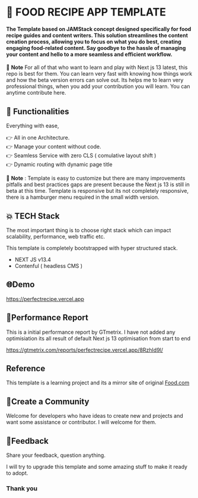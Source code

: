 # 🍴 FOOD RECIPE APP TEMPLATE 

#### The Template based on JAMStack concept designed specifically for food    recipe guides and content writers. This solution streamlines the content creation process, allowing you to focus on what you do best, creating engaging food-related content. Say goodbye to the hassle of managing your content and hello to a more seamless and efficient workflow.

📜 **Note** For all of that who want to learn and play with Next js 13 latest, this repo is best for them. You can learn very fast with knowing how things work and how the beta version errors can solve out. Its helps me to learn very professional things, when you add your contribution you will learn. You can anytime contribute here.

## 💯 Functionalities 

Everything with ease,

 👉 All in one Architecture.  
 👉 Manage your content without code.  
 👉 Seamless Service with zero CLS ( comulative layout shift )  
 👉 Dynamic routing with dynamic page title


📜 **Note** : Template is easy to customize but there are many improvements pitfalls and best practices gaps are present because the Next js 13 is still in beta at this time. Template is responsive but its not completely responsive, there is a hamburger menu required in the small width version.


## 💥 TECH Stack

The most important thing is to choose right stack which can impact scalability, performance, web traffic etc.

This template is completely bootstrapped with hyper structured stack.

- NEXT JS v13.4
- Contenful ( headless CMS )


##  🌐Demo 

https://perfectrecipe.vercel.app


## 🚀Performance Report

This is a initial performance report by GTmetrix. I have not added any optimisiation its all result of default Next js 13 optimisation from start to end  

https://gtmetrix.com/reports/perfectrecipe.vercel.app/8RzhId9l/

## Reference

This template is a learning project and its a mirror site of original [Food.com](https://www.food.com)


## 🤝Create a Community

Welcome for developers who have ideas to create new and projects and want some assistance or contributor. I will welcome for them.

## 💭Feedback 

Share your feedback, question anything.

I will try to upgrade this template and some amazing stuff to make it ready to adopt.


### Thank you 
